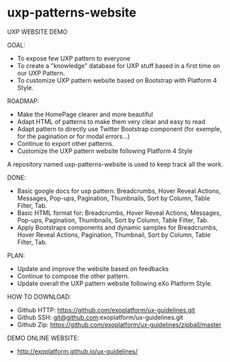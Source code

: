 uxp-patterns-website
====================
UXP WEBSITE DEMO

GOAL: 
- To expose few UXP pattern to everyone
- To create a "knowledge" database for UXP stuff based in a first time on our UXP Pattern.
- To customize UXP pattern website based on Bootstrap with Platform 4 Style.

ROADMAP:
- Make the HomePage clearer and more beautiful
- Adapt HTML of patterns to make them very clear and easy to read
- Adapt pattern to directly use Twitter Bootstrap component (for exemple, for the pagination or for modal errors...)
- Continue to export other patterns.
- Customize the UXP pattern website following Platform 4 Style

A repository named uxp-patterns-website is used to keep track all the work.

DONE:
- Basic google docs for uxp pattern: Breadcrumbs, Hover Reveal Actions, Messages, Pop-ups, Pagination, Thumbnails, Sort by Column, Table Filter, Tab.
- Basic HTML format for: Breadcrumbs, Hover Reveal Actions, Messages, Pop-ups, Pagination, Thumbnails, Sort by Column, Table Filter, Tab.
- Apply Bootstraps components and dynamic samples for Breadcrumbs, Hover Reveal Actions, Pagination, Thumbnail, Sort by Column, Table Filter, Tab.

PLAN:
- Update and improve the website based on feedbacks
- Continue to compose the other pattern.
- Update overall the UXP pattern website following eXo Platform Style.

HOW TO DOWNLOAD:
- Github HTTP: https://github.com/exoplatform/ux-guidelines.git
- Github SSH: git@github.com:exoplatform/ux-guidelines.git
- Github Zip: https://github.com/exoplatform/ux-guidelines/zipball/master

DEMO ONLINE WEBSITE:
- http://exoplatform.github.io/ux-guidelines/





